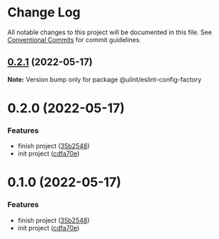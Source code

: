 # Change Log

All notable changes to this project will be documented in this file.
See [Conventional Commits](https://conventionalcommits.org) for commit guidelines.

## [0.2.1](https://github.com/jeft224/ulint/compare/@ulint/eslint-config-factory@0.2.0...@ulint/eslint-config-factory@0.2.1) (2022-05-17)

**Note:** Version bump only for package @ulint/eslint-config-factory





# 0.2.0 (2022-05-17)


### Features

* finish project ([35b2548](https://github.com/jeft224/ulint/commit/35b25481287f382ce6f83e320709d30fed9c5fae))
* init project ([cdfa70e](https://github.com/jeft224/ulint/commit/cdfa70e362e7bd372627b9b35d6c5d73f72a1737))





# 0.1.0 (2022-05-17)


### Features

* finish project ([35b2548](https://github.com/jeft224/ulint/commit/35b25481287f382ce6f83e320709d30fed9c5fae))
* init project ([cdfa70e](https://github.com/jeft224/ulint/commit/cdfa70e362e7bd372627b9b35d6c5d73f72a1737))
